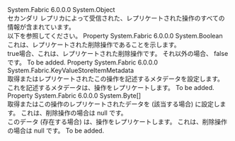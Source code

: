 <Type Name="KeyValueStoreNotification" FullName="System.Fabric.KeyValueStoreNotification">
  <TypeSignature Language="C#" Value="public sealed class KeyValueStoreNotification" />
  <TypeSignature Language="ILAsm" Value=".class public auto ansi sealed beforefieldinit KeyValueStoreNotification extends System.Object" />
  <TypeSignature Language="DocId" Value="T:System.Fabric.KeyValueStoreNotification" />
  <TypeSignature Language="VB.NET" Value="Public NotInheritable Class KeyValueStoreNotification" />
  <TypeSignature Language="F#" Value="type KeyValueStoreNotification = class" />
  <AssemblyInfo>
    <AssemblyName>System.Fabric</AssemblyName>
    <AssemblyVersion>6.0.0.0</AssemblyVersion>
  </AssemblyInfo>
  <Base>
    <BaseTypeName>System.Object</BaseTypeName>
  </Base>
  <Interfaces />
  <Docs>
    <summary>
      <para>セカンダリ レプリカによって受信された、レプリケートされた操作のすべての情報が含まれています。</para>
    </summary>
    <remarks>
      <para>以下を参照してください。<see cref="M:System.Fabric.KeyValueStoreReplica.OnReplicationOperation(System.Collections.Generic.IEnumerator{System.Fabric.KeyValueStoreNotification})" /></para>
    </remarks>
  </Docs>
  <Members>
    <Member MemberName="IsDelete">
      <MemberSignature Language="C#" Value="public bool IsDelete { get; }" />
      <MemberSignature Language="ILAsm" Value=".property instance bool IsDelete" />
      <MemberSignature Language="DocId" Value="P:System.Fabric.KeyValueStoreNotification.IsDelete" />
      <MemberSignature Language="VB.NET" Value="Public ReadOnly Property IsDelete As Boolean" />
      <MemberSignature Language="F#" Value="member this.IsDelete : bool" Usage="System.Fabric.KeyValueStoreNotification.IsDelete" />
      <MemberType>Property</MemberType>
      <AssemblyInfo>
        <AssemblyName>System.Fabric</AssemblyName>
        <AssemblyVersion>6.0.0.0</AssemblyVersion>
      </AssemblyInfo>
      <ReturnValue>
        <ReturnType>System.Boolean</ReturnType>
      </ReturnValue>
      <Docs>
        <summary>
          <para>これは、レプリケートされた削除操作であることを示します。</para>
        </summary>
        <value>
          <para>
            <languageKeyword>true</languageKeyword>場合、これは、レプリケートされた削除操作です。 それ以外の場合、 <languageKeyword>false</languageKeyword>です。</para>
        </value>
        <remarks>To be added.</remarks>
      </Docs>
    </Member>
    <Member MemberName="Metadata">
      <MemberSignature Language="C#" Value="public System.Fabric.KeyValueStoreItemMetadata Metadata { get; }" />
      <MemberSignature Language="ILAsm" Value=".property instance class System.Fabric.KeyValueStoreItemMetadata Metadata" />
      <MemberSignature Language="DocId" Value="P:System.Fabric.KeyValueStoreNotification.Metadata" />
      <MemberSignature Language="VB.NET" Value="Public ReadOnly Property Metadata As KeyValueStoreItemMetadata" />
      <MemberSignature Language="F#" Value="member this.Metadata : System.Fabric.KeyValueStoreItemMetadata" Usage="System.Fabric.KeyValueStoreNotification.Metadata" />
      <MemberType>Property</MemberType>
      <AssemblyInfo>
        <AssemblyName>System.Fabric</AssemblyName>
        <AssemblyVersion>6.0.0.0</AssemblyVersion>
      </AssemblyInfo>
      <ReturnValue>
        <ReturnType>System.Fabric.KeyValueStoreItemMetadata</ReturnType>
      </ReturnValue>
      <Docs>
        <summary>
          <para>取得またはレプリケートされたこの操作を記述するメタデータを設定します。</para>
        </summary>
        <value>
          <para>これを記述するメタデータは、操作をレプリケートします。</para>
        </value>
        <remarks>To be added.</remarks>
      </Docs>
    </Member>
    <Member MemberName="Value">
      <MemberSignature Language="C#" Value="public byte[] Value { get; }" />
      <MemberSignature Language="ILAsm" Value=".property instance unsigned int8[] Value" />
      <MemberSignature Language="DocId" Value="P:System.Fabric.KeyValueStoreNotification.Value" />
      <MemberSignature Language="VB.NET" Value="Public ReadOnly Property Value As Byte()" />
      <MemberSignature Language="F#" Value="member this.Value : byte[]" Usage="System.Fabric.KeyValueStoreNotification.Value" />
      <MemberType>Property</MemberType>
      <AssemblyInfo>
        <AssemblyName>System.Fabric</AssemblyName>
        <AssemblyVersion>6.0.0.0</AssemblyVersion>
      </AssemblyInfo>
      <ReturnValue>
        <ReturnType>System.Byte[]</ReturnType>
      </ReturnValue>
      <Docs>
        <summary>
          <para>取得またはこの操作のレプリケートされたデータを (該当する場合) に設定します。 これは、削除操作の場合は null です。</para>
        </summary>
        <value>
          <para>このデータ (存在する場合) は、操作をレプリケートします。 これは、削除操作の場合は null です。</para>
        </value>
        <remarks>To be added.</remarks>
      </Docs>
    </Member>
  </Members>
</Type>
